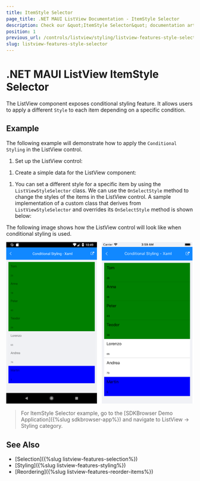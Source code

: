 ```yaml
---
title: ItemStyle Selector
page_title: .NET MAUI ListView Documentation - ItemStyle Selector
description: Check our &quot;ItemStyle Selector&quot; documentation article for Telerik ListView for .NET MAUI.
position: 1
previous_url: /controls/listview/styling/listview-features-style-selector
slug: listview-features-style-selector
---
```


# .NET MAUI ListView ItemStyle Selector

The ListView component exposes conditional styling feature. It allows users to apply a different `Style` to each item depending on a specific condition.

## Example

The following example will demonstrate how to apply the `Conditional Styling` in the ListView control. 

1. Set up the ListView control:

 <snippet id='listview-styleselector-listview-xaml'/>

1. Create a simple data for the ListView component:

 <snippet id='listview-styleselector-source'/>

1. You can set a different style for a specific item by using the `ListViewStyleSelector` class. We can use the `OnSelectStyle` method to change the styles of the items in the ListView control. A sample implementation of a custom class that derives from `ListViewStyleSelector` and overrides its `OnSelectStyle` method is shown below:

 <snippet id='listview-features-onselectstyle'/>

The following image shows how the ListView control will look like when conditional styling is used.

![ListView StyleSelector](../images/listview-features-style-selector.png "Style Selector")

> For ItemStyle Selector example, go to the [SDKBrowser Demo Application]({%slug sdkbrowser-app%}) and navigate to ListView -> Styling category.

## See Also

- [Selection]({%slug listview-features-selection%})
- [Styling]({%slug listview-features-styling%})
- [Reordering]({%slug listview-features-reorder-items%})
